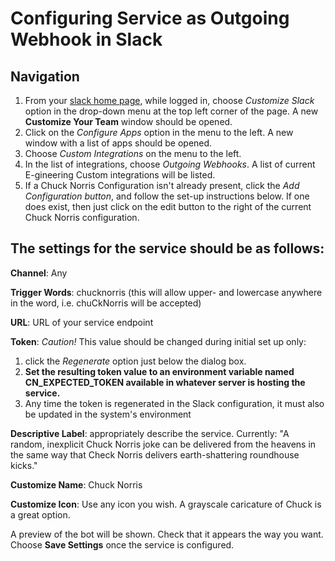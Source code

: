 Configuring Service as Outgoing Webhook in Slack
===============================================
Navigation
----------
1. From your [slack home page][1], while logged in, choose _Customize Slack_ option in the drop-down menu at the top left corner of the page. A new __Customize Your Team__ window should be opened.
2. Click on the _Configure Apps_ option in the menu to the left. A new window with a list of apps should be opened.
3. Choose _Custom Integrations_ on the menu to the left.
4. In the list of integrations, choose _Outgoing Webhooks_. A list of current E-gineering Custom integrations will be listed.
5. If a Chuck Norris Configuration isn't already present, click the _Add Configuration button_, and follow the set-up instructions below. If one does exist, then just click on the edit button to the right of the current Chuck Norris configuration.

The settings for the service should be as follows:
-------------------------------------------------
__Channel__: Any

__Trigger Words__: chucknorris (this will allow upper- and lowercase anywhere in the word, i.e. chuCkNorris will be accepted)

__URL__: URL of your service endpoint

__Token__: _Caution!_ This value should be changed during initial set up only:
  
  1. click the _Regenerate_ option just below the dialog box.  
  2. __Set the resulting token value to an environment variable named CN_EXPECTED_TOKEN available in whatever server is hosting the service.__  
  3. Any time the token is regenerated in the Slack configuration, it must also be updated in the system's environment  
  
__Descriptive Label__: appropriately describe the service. Currently: "A random, inexplicit Chuck Norris joke  can be delivered from the heavens in the same way that Check Norris delivers earth-shattering roundhouse kicks."  

__Customize Name__: Chuck Norris

__Customize Icon__: Use any icon you wish. A grayscale caricature of Chuck is a great option.

A preview of the bot will be shown. Check that it appears the way you want. Choose __Save Settings__ once the service is configured.

[1]: https://e-gineering.slack.com/ "Slack"